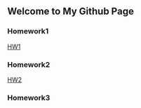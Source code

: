## Welcome to My Github Page



### Homework1


[HW1](https://bu-ie-360.github.io/spring22-nusretkaanpolat/files/HW1-360-Nusret-Kaan-Polat.html)

### Homework2
[HW2](https://bu-ie-360.github.io/spring22-nusretkaanpolat/files/HW2-IE-360.html)

### Homework3


